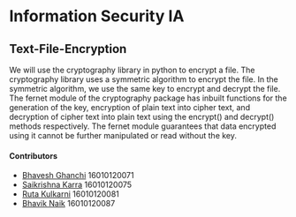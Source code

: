 # Information Security IA
## Text-File-Encryption

We will use the cryptography library in python to encrypt a file. The cryptography library uses a symmetric algorithm to encrypt the file. In the symmetric algorithm, we use the same key to encrypt and decrypt the file. The fernet module of the cryptography package has inbuilt functions for the generation of the key, encryption of plain text into cipher text, and decryption of cipher text into plain text using the encrypt() and decrypt() methods respectively. The fernet module guarantees that data encrypted using it cannot be further manipulated or read without the key. 

#### Contributors
- [Bhavesh Ghanchi](https://github.com/bhaveshGhanchi) 16010120071 
- [Saikrishna Karra](https://github.com/Simplifier779) 16010120075
- [Ruta Kulkarni](https://github.com/ruta1402) 16010120081
- [Bhavik Naik](https://github.com/BhavikNaik) 16010120087 
